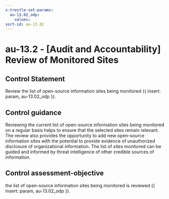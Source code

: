 ```yaml
---
x-trestle-set-params:
  au-13.02_odp:
    values:
sort-id: au-13.02
---
```


# au-13.2 - \[Audit and Accountability\] Review of Monitored Sites

## Control Statement

Review the list of open-source information sites being monitored {{ insert: param, au-13.02_odp }}.

## Control guidance

Reviewing the current list of open-source information sites being monitored on a regular basis helps to ensure that the selected sites remain relevant. The review also provides the opportunity to add new open-source information sites with the potential to provide evidence of unauthorized disclosure of organizational information. The list of sites monitored can be guided and informed by threat intelligence of other credible sources of information.

## Control assessment-objective

the list of open-source information sites being monitored is reviewed {{ insert: param, au-13.02_odp }}.
